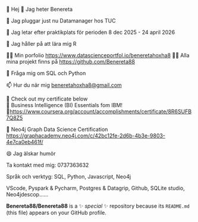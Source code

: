 👋 Hej 👋 Jag heter Benereta

🔭 Jag pluggar just nu Datamanager hos TUC

👀 Jag letar efter praktikplats för perioden  8 dec 2025 - 24 april 2026

🌱 Jag håller på att lära mig R

👨‍💻 Min porfolio https://www.datascienceportfol.io/beneretahoxha8
👨‍💻 Alla mina projekt finns på https://github.com/Benereta88

💬 Fråga mig om SQL och Python

📫 Hur du när mig beneretahoxha8@gmail.com

📄 Check out my certificate below                   
📄 Business Intelligence (BI) Essentials fom IBM!                
🔗https://www.coursera.org/account/accomplishments/certificate/8R6SUFB7Q8Z5

📄 Neo4j Graph Data Science Certification               
https://graphacademy.neo4j.com/c/42bc12fe-2d6b-4b3e-9803-4e7ca0eb461f/

😄 Jag älskar humör 

Ta kontakt med mig: 0737363632

Språk och verktyg:
SQL, Python, Javascript, Neo4j

VScode, Pyspark & Pycharm, Postgres & Datagrip, Github, SQLite studio, Neo4jdescop......

**Benereta88/Benereta88** is a ✨ _special_ ✨ repository because its `README.md` (this file) appears on your GitHub profile.


